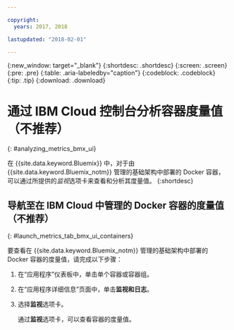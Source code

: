 ```yaml
---

copyright:
  years: 2017, 2018

lastupdated: "2018-02-01"

---
```


{:new_window: target="_blank"}
{:shortdesc: .shortdesc}
{:screen: .screen}
{:pre: .pre}
{:table: .aria-labeledby="caption"}
{:codeblock: .codeblock}
{:tip: .tip}
{:download: .download}


# 通过 IBM Cloud 控制台分析容器度量值（不推荐）
{: #analyzing_metrics_bmx_ui}

在 {{site.data.keyword.Bluemix}} 中，对于由 {{site.data.keyword.Bluemix_notm}} 管理的基础架构中部署的 Docker 容器，可以通过所提供的*监视*选项卡来查看和分析其度量值。
{:shortdesc}


##  导航至在 IBM Cloud 中管理的 Docker 容器的度量值（不推荐）
{: #launch_metrics_tab_bmx_ui_containers}

要查看在 {{site.data.keyword.Bluemix_notm}} 管理的基础架构中部署的 Docker 容器的度量值，请完成以下步骤：

1. 在“应用程序”仪表板中，单击单个容器或容器组。 
    
2. 在“应用程序详细信息”页面中，单击**监视和日志**。

3. 选择**监视**选项卡。
    
    通过**监视**选项卡，可以查看容器的度量值。
